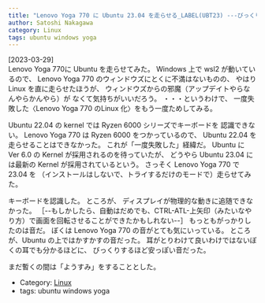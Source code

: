 ```yaml
---
title: "Lenovo Yoga 770 に Ubuntu 23.04 を走らせる_LABEL(UBT23) ---びっくりする程に音がわるくなった"
author: Satoshi Nakagawa
category: Linux
tags: ubuntu windows yoga
---
```


[2023-03-29]  
 Lenovo Yoga 770に Ubuntu を走らせてみた。
Windows 上で wsl2 が動いているので、
Lenovo Yoga 770 のウィンドウズにとくに不満はないものの、
やはり Linux を直に走らせたほうが、
ウィンドウズからの邪魔（アップデイトやらなんやらかんやら）が
なくて気持ちがいいだろう。
・・・というわけで、
一度失敗した〈Lenovo Yoga 770 のLinux 化〉をもう一度ためしてみる。

 Ubuntu 22.04 の kernel では
Ryzen 6000 シリーズでキーボードを
認識できない。
Lenovo Yoga 770 は Ryzen 6000 をつかっているので、
Ubuntu 22.04 を走らせることはできなかった。
これが「一度失敗した」経緯だ。
Ubuntu に Ver 6.0 の Kernel が採用されるのを待っていたが、
どうやら Ubuntu 23.04 には最新の Kernel が採用されているという。
さっそく Lenovo Yoga 770 で 23.04 を
（インストールはしないで、トライするだけのモードで）走らせてみた。

 キーボードを認識した。
ところが、
ディスプレイが物理的な動きに追随できなかった。
［--もしかしたら、自動はだめでも、CTRL-ATL-上矢印（みたいなやり方）で画面を回転させることができたかもしれない--］
もっともがっかりしたのは音だ。
ぼくは Lenovo Yoga 770 の音がとても気にいっている。
ところが、Ubuntu の上ではかすかすの音だった。
耳がとりわけて良いわけではないぼくの耳でも分かるほどに、
びっくりするほど安っぽい音だった。

 まだ暫くの間は「ようすみ」をすることとした。

- Category: [Linux](categories.html#Linux)
- tags: ubuntu windows yoga

